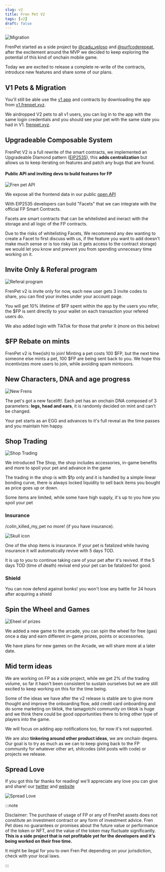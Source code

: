 ```yaml
---
slug: v2
title: Fren Pet V2
tags: [v2]
draft: false
---
```


![Migration](/img/blog/img22.png)

FrenPet started as a side project by [@cadu_veloso](https://twitter.com/cadu_veloso) and [@surfcoderepeat](https://twitter.com/surfcoderepeat), after the excitement around the MVP we decided to keep exploring the potential of this kind of onchain mobile game. 

Today we are excited to release a complete re-write of the contracts, introduce new features and share some of our plans.

## V1 Pets & Migration

You'll still be able use the [v1 app](https://v1.frenpet.xyz) and contracts by downloading the app from [v1.frenpet.xyz](https://v1.frenpet.xyz).

We airdropped V2 pets to all v1 users, you can log in to the app with the same login credentials and you should see your pet with the same state you had in V1. [frenpet.xyz](https://frenpet.xyz).


## Upgradeable Composable System

FrenPet V2 is a full rewrite of the smart contracts, we implemented an Upgradeable Diamond pattern ([EIP2535](https://eips.ethereum.org/EIPS/eip-2535)), this **adds centralization** but allows us to keep iterating on features and patch any bugs that are found.


#### Public API and inviting devs to build features for FP

![Fren pet API](/img/blog/api2.png)

We expose all the frontend data in our public [open API](https://api.frenpet.xyz/graphql)

With EIP2535 developers can build "Facets" that we can integrate with the official FP Smart Contracts.

Facets are smart contracts that can be whitelisted and ineract with the storage and all logic of the FP contracts.

Due to the risks of whitelisting Facets, We recommend any dev wanting to create a Facet to first discuss with us, if the feature you want to add doesn't make much sense or is too risky (as it gets access to the contract storage) we would let you know and prevent you from spending unnecesary time working on it.


## Invite Only & Referal program

![Referal program](/img/blog/invite.png)

FrenPet v2 is invite only for now, each new user gets 3 invite codes to share, you can find your invites under your account page.

You will get 10% lifetime of $FP spent within the app by the users you refer, the $FP is sent directly to your wallet on each transaction your refered users do.

We also added login with TikTok for those that prefer it (more on this below)

## $FP Rebate on mints

FrenPet v2 is free(ish) to join! Minting a pet costs 100 $FP, but the next time someone else mints a pet, 100 $FP are being sent back to you. We hope this incentivizes more users to join, while avoiding spam mintooors.


## New Characters, DNA and age progress

![New Frens](/img/blog/banner3.png)

The pet's got a new facelift!. Each pet has an onchain DNA composed of 3 parameters: **legs, head and ears**, it is randomly decided on mint and can't be changed. 

Your pet starts as an EGG and advances to it's full reveal as the time passes and you maintain him happy.

## Shop Trading

![Shop Trading](/img/blog/trade2.png)

We introduced The Shop, the shop includes accessories, in-game benefits and more to spoil your pet and advance in the game

The trading in the shop is with $fp only and it is handled by a simple linear bonding curve, there is always locked liquidity to sell back items you bought as price goes up or down.

Some items are limited, while some have high supply, it's up to you how you spoil your pet

### Insurance

/colin_killed_my_pet no more! (if you have insurance). 

![Skull icon](/img/blog/skull.png)

One of the shop items is insurance. If your pet is fatalized while having insurance it will automatically revive with 5 days TOD. 

It is up to you to continue taking care of your pet after it's revived. If the 5 days TOD (time of death) revival end your pet can be fatalized for good.

### Shield

You can now defend against bonks! you won't lose any battle for 24 hours after acquiring a shield


## Spin the Wheel and Games

![Eheel of prizes](/img/blog/wheel.png)

We added a new game to the arcade, you can spin the wheel for free (gas) once a day and earn different in-game prizes, points or accessories.

We have plans for new games on the Arcade, we will share more at a later date.


## Mid term ideas

We are working on FP as a side project, while we get 2% of the trading volume, so far it hasn't been consistent to sustain ourselves but we are still excited to keep working on this for the time being.

Some of the ideas we have after the v2 release is stable are to give more thought and improve the onboarding flow, add credit card onboarding and do some marketing on tiktok, the tamagotchi community on tiktok is huge and we think there could be good opportunities there to bring other type of players into the game.

We will focus on adding app notifications too, for now it's not supported.

We are also **tinkering around other product ideas**, we are onchain degens. Our goal is to try as much as we can to keep giving back to the FP community for whatever other art, shitcodes (shit posts with code) or projects we release.


## Spread Love

If you got this far thanks for reading! we'll appreciate any love you can give and share! our [twitter](https://twitter.com/frenpetonbase) and [website](https://frenpet.xyz)

![Spread Love](/img/blog/heart.svg)


:::note

Disclaimer: The purchase of usage of FP or any of FrenPet assets does not constitute an investment contract or any form of investment advice. Fren Pet does no guarantees or promises about the future value or performance of the token or NFT, and the value of the token may fluctuate significantly. **This is a side project that is not profitable yet for the developers and it's being worked on their free time.**

It might be ilegal for you to own Fren Pet depending on your jurisdiction, check with your local laws.

:::









